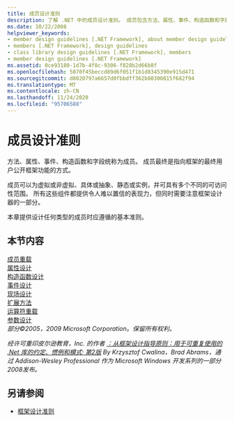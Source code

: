 ```yaml
---
title: 成员设计准则
description: 了解 .NET 中的成员设计准则。 成员包含方法、属性、事件、构造函数和字段。
ms.date: 10/22/2008
helpviewer_keywords:
- member design guidelines [.NET Framework], about member design guidelines
- members [.NET Framework], design guidelines
- class library design guidelines [.NET Framework], members
- member design guidelines [.NET Framework]
ms.assetid: 0ce93180-1d7b-4f8c-9306-f828b2d66b8f
ms.openlocfilehash: 5070f45beccd89d6f051f1b1d8345390e915d471
ms.sourcegitcommit: d8020797a6657d0fbbdff362b80300815f682f94
ms.translationtype: MT
ms.contentlocale: zh-CN
ms.lasthandoff: 11/24/2020
ms.locfileid: "95706588"
---
```

# <a name="member-design-guidelines"></a>成员设计准则

方法、属性、事件、构造函数和字段统称为成员。 成员最终是指向框架的最终用户公开框架功能的方式。  
  
 成员可以为虚拟或非虚拟、具体或抽象、静态或实例，并可具有多个不同的可访问性范围。 所有这些组件都提供令人难以置信的表现力，但同时需要注意框架设计器的一部分。  
  
 本章提供设计任何类型的成员时应遵循的基本准则。  
  
## <a name="in-this-section"></a>本节内容  

 [成员重载](member-overloading.md)  
 [属性设计](property.md)  
 [构造函数设计](constructor.md)  
 [事件设计](event.md)  
 [现场设计](field.md)  
 [扩展方法](extension-methods.md)  
 [运算符重载](operator-overloads.md)  
 [参数设计](parameter-design.md)  
 *部分©2005，2009 Microsoft Corporation。保留所有权利。*  
  
 *经许可重印皮尔逊教育，Inc. 的作者 [：从框架设计指导原则：用于可重复使用的 .Net 库的约定、惯例和模式; 第2版](https://www.informit.com/store/framework-design-guidelines-conventions-idioms-and-9780321545619) By Krzysztof Cwalina，Brad Abrams，通过 Addison-Wesley Professional 作为 Microsoft Windows 开发系列的一部分2008发布。*  
  
## <a name="see-also"></a>另请参阅

- [框架设计准则](index.md)
